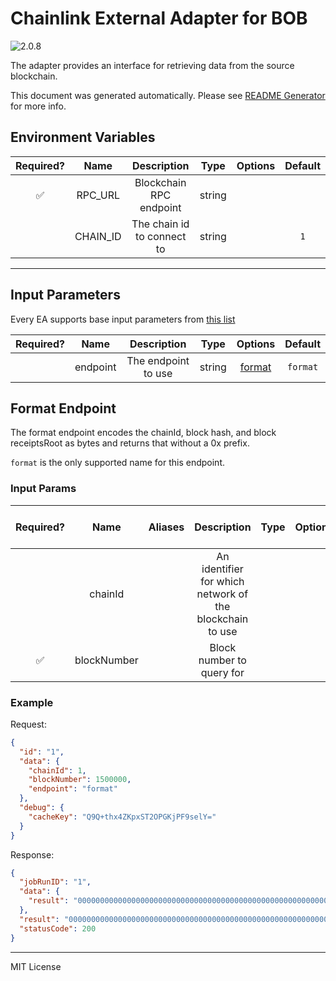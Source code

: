 # Chainlink External Adapter for BOB

![2.0.8](https://img.shields.io/github/package-json/v/smartcontractkit/external-adapters-js?filename=packages/sources/bob/package.json)

The adapter provides an interface for retrieving data from the source blockchain.

This document was generated automatically. Please see [README Generator](../../scripts#readme-generator) for more info.

## Environment Variables

| Required? |   Name   |        Description         |  Type  | Options | Default |
| :-------: | :------: | :------------------------: | :----: | :-----: | :-----: |
|    ✅     | RPC_URL  |  Blockchain RPC endpoint   | string |         |         |
|           | CHAIN_ID | The chain id to connect to | string |         |   `1`   |

---

## Input Parameters

Every EA supports base input parameters from [this list](../../core/bootstrap#base-input-parameters)

| Required? |   Name   |     Description     |  Type  |          Options           | Default  |
| :-------: | :------: | :-----------------: | :----: | :------------------------: | :------: |
|           | endpoint | The endpoint to use | string | [format](#format-endpoint) | `format` |

## Format Endpoint

The format endpoint encodes the chainId, block hash, and block receiptsRoot as bytes and returns that without a 0x prefix.

`format` is the only supported name for this endpoint.

### Input Params

| Required? |    Name     | Aliases |                       Description                        | Type | Options | Default | Depends On | Not Valid With |
| :-------: | :---------: | :-----: | :------------------------------------------------------: | :--: | :-----: | :-----: | :--------: | :------------: |
|           |   chainId   |         | An identifier for which network of the blockchain to use |      |         |         |            |                |
|    ✅     | blockNumber |         |                Block number to query for                 |      |         |         |            |                |

### Example

Request:

```json
{
  "id": "1",
  "data": {
    "chainId": 1,
    "blockNumber": 1500000,
    "endpoint": "format"
  },
  "debug": {
    "cacheKey": "Q9Q+thx4ZKpxST2OPGKjPF9selY="
  }
}
```

Response:

```json
{
  "jobRunID": "1",
  "data": {
    "result": "000000000000000000000000000000000000000000000000000000000000000183952d392f9b0059eea94b10d1a095eefb1943ea91595a16c6698757127d4e1c371086374dcad57dab3a0774e9877152e0c5b4a75815a50ea568d649f0e80077"
  },
  "result": "000000000000000000000000000000000000000000000000000000000000000183952d392f9b0059eea94b10d1a095eefb1943ea91595a16c6698757127d4e1c371086374dcad57dab3a0774e9877152e0c5b4a75815a50ea568d649f0e80077",
  "statusCode": 200
}
```

---

MIT License
